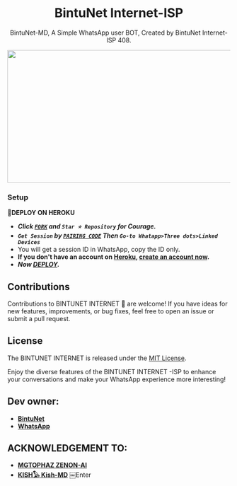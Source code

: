 <h1 align="center"> BintuNet Internet-ISP</h1>
<p align="center"> BintuNet-MD, A Simple WhatsApp user BOT, Created by BintuNet Internet-ISP 408.
</p>



<img src="https://telegra.ph/file/3143157c8d2617481fc89.jpg" width="700" height="300"/>


### Setup

**📌DEPLOY ON HEROKU**
   - ***Click [`FORK`](https://github.com/BintuNet66/BintuNet-Internet-ISP-MD/fork) and `Star ⭐ Repository` for Courage.***
   - ***`Get Session` by [`PAIRING CODE`](https://skipper-md-session.onrender.com/) Then `Go-to Whatapp>Three dots>Linked Devices`***
   - You will get a session ID in WhatsApp, copy the ID only.
   - **If you don't have an account on [Heroku](https://signup.heroku.com/), [create an account now](https://signup.heroku.com/).**
   - ***Now [DEPLOY](https://dashboard.heroku.com/new?template=https://github.com/Tonny408/Skipper-Md).***


## Contributions

Contributions to BINTUNET INTERNET 🛜 are welcome! If you have ideas for new features, improvements, or bug fixes, feel free to open an issue or submit a pull request.

## License

The BINTUNET INTERNET is released under the [MIT License](https://opensource.org/licenses/MIT).

Enjoy the diverse features of the BINTUNET INTERNET -ISP to enhance your conversations and make your WhatsApp experience more interesting!

## Dev owner:
- [**BintuNet**](https://instagram.com/bintunet)
- [**WhatsApp**](https://wa.me/254704161217)

## ACKNOWLEDGEMENT TO: 

- [**MGTOPHAZ ZENON-AI**](https://wa.me/254704161217)
- [**KISH𓅃 Kish-MD**](https://wa.me/254704161217)
￼Enter
